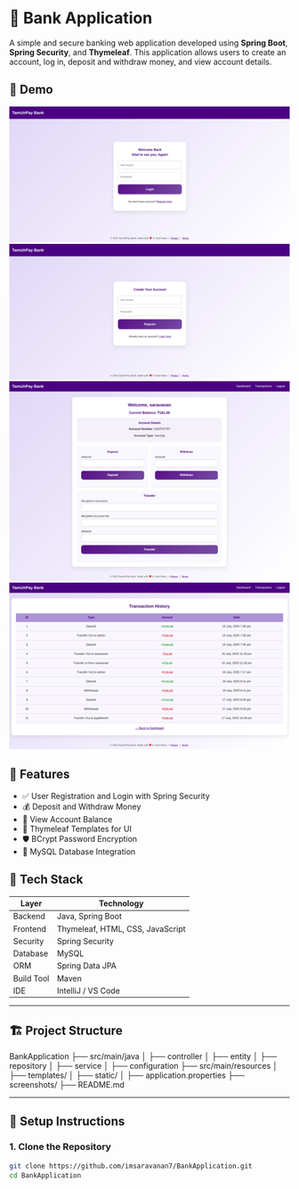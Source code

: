 # 🏦 Bank Application

A simple and secure banking web application developed using **Spring Boot**, **Spring Security**, and **Thymeleaf**. This application allows users to create an account, log in, deposit and withdraw money, and view account details.

## 📸 Demo

![Login Page](screenshots/login.png)
![Register](screenshots/register.png)
![Dashboard](screenshots/dashboard.png)
![Transactions](screenshots/transactions.png)

## 🚀 Features

- ✅ User Registration and Login with Spring Security
- 💰 Deposit and Withdraw Money
- 🧾 View Account Balance
- 📄 Thymeleaf Templates for UI
- 🛡️ BCrypt Password Encryption
- 💾 MySQL Database Integration

## 🧰 Tech Stack

| Layer              | Technology                          |
|--------------------|-------------------------------------|
| Backend            | Java, Spring Boot                   |
| Frontend           | Thymeleaf, HTML, CSS, JavaScript    |
| Security           | Spring Security                     |
| Database           | MySQL                               |
| ORM                | Spring Data JPA                     |
| Build Tool         | Maven                               |
| IDE                | IntelliJ / VS Code                  |

---

## 🏗️ Project Structure

BankApplication
├── src/main/java
│ ├── controller
│ ├── entity
│ ├── repository
│ ├── service
│ ├── configuration
├── src/main/resources
│ ├── templates/
│ ├── static/
│ ├── application.properties
├── screenshots/
├── README.md

---

## 🔧 Setup Instructions

### 1. Clone the Repository

```bash
git clone https://github.com/imsaravanan7/BankApplication.git
cd BankApplication
